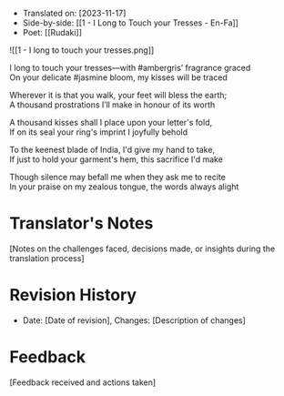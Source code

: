 
- Translated on: [2023-11-17]
- Side-by-side: [[1 - I Long to Touch your Tresses - En-Fa]]
- Poet: [[Rudaki]]  

![[1 - I long to touch your tresses.png]]

I long to touch your tresses—with #ambergris’ fragrance graced  
On your delicate #jasmine bloom, my kisses will be traced  

Wherever it is that you walk, your feet will bless the earth;  
A thousand prostrations I’ll make in honour of its worth

A thousand kisses shall I place upon your letter's fold,  
If on its seal your ring's imprint I joyfully behold

To the keenest blade of India, I'd give my hand to take,  
If just to hold your garment's hem, this sacrifice I'd make   

Though silence may befall me when they ask me to recite   
In your praise on my zealous tongue, the words always alight  



# Translator's Notes
[Notes on the challenges faced, decisions made, or insights during the translation process]

# Revision History
- Date: [Date of revision], Changes: [Description of changes]

# Feedback
[Feedback received and actions taken]

